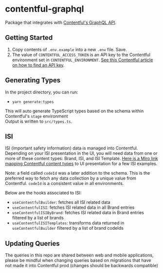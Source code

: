 # contentful-graphql

Package that integrates with [Contentful's GraphQL API](https://www.contentful.com/developers/docs/references/graphql/#/introduction).

## Getting Started

1. Copy contents of `.env.example` into a new `.env` file. Save.
2. The value of `CONTENTFUL_ACCESS_TOKEN` is an API key to the Contentful environment set in `CONTENTFUL_ENVIRONMENT`. [See this Contentful article on how to find an API key](https://training.contentful.com/student/page/1050378-api-keys).

## Generating Types

In the project directory, you can run:

- `yarn generate:types`

This will auto generate TypeScript types based on the schema within Contentful's `stage` environment<br>
Output is written to `src/types.ts`.<br>

## ISI

ISI (important safety information) data is managed into Contentful. Depending on your ISI presentation in the UI, you will need data from one or more of these content types: Brand, ISI, and ISI Template. [Here is a Miro link mapping Contentful content types](https://miro.com/app/board/o9J_lMBszt8=/?moveToWidget=3458764530530900087&cot=14) to UI presentation for a few ISI examples.

Note: a field called `codeId` was a later addition to the schema. This is the preferred way to fetch any data collection by a unique value from Contentful. `codeId` is a consistent value in all environments.

Below are the hooks associated to ISI:

- `useContentfulBuilder`: fetches all ISI related data
- `useContentfulISI`: fetches ISI related data in all Brand entries
- `useContentfulISIByBrand`: fetches ISI related data in Brand entries filtered by a list of brands
- `useContentfulISITemplates`: transforms data returned in `useContentfulBuilder` filtered by a list of brand codeIds

## Updating Queries

The queries in this repo are shared between web and mobile applications, please be mindful when changing queries based on migrations that have not made it into Contentful prod (changes should be backwards compatible)
